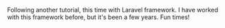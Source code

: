 Following another tutorial, this time with Laravel framework. I have worked with this framework before, but it's been a few years. Fun times!